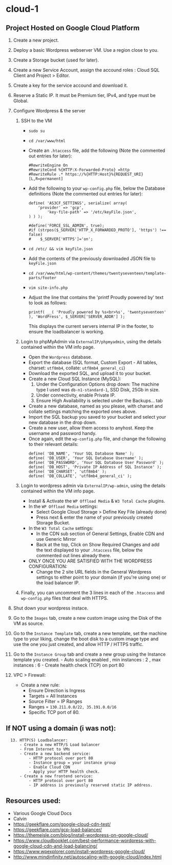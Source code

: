 # cloud-1
## Project Hosted on Google Cloud Platform

1. Create a new project.
2. Deploy a basic Wordpress webserver VM. Use a region close to you.
3. Create a Storage bucket (used for later).
4. Create a new Service Account, assign the accound roles : Cloud SQL Client and Project > Editor.
5. Create a key for the service accound and download it.
6. Reserve a Static IP. It must be Premium tier, IPv4, and type must be Global.
7. Configure Wordpress & the server
    1. SSH to the VM
        - `sudo su`
        - `cd /var/www/html`
        - Create an `.htaccess` file, add the following (Note the commented out entries for later):
            ```
            #RewriteEngine On
            #RewriteCond %{HTTP:X-Forwarded-Proto} =http
            #RewriteRule .* https://%{HTTP:Host}%{REQUEST_URI} [L,R=permanent]
            ```
        - Add the following to your `wp-config.php` file, below the Database definitions (Note the commented out entries for later):
            ```
            define( 'AS3CF_SETTINGS', serialize( array(
                'provider' => 'gcp',
                    'key-file-path' => '/etc/keyFile.json',
            ) ) );

            #define('FORCE_SSL_ADMIN', true);
            #if (strpos($_SERVER['HTTP_X_FORWARDED_PROTO'], 'https') !== false)
            #    $_SERVER['HTTPS']='on';

            ```
        - `cd /etc/ && vim keyFile.json`
        - Add the contents of the previously downloaded JSON file to `keyFile.json`
        - `cd /var/www/html/wp-content/themes/twentyseventeen/template-parts/footer`
        - `vim site-info.php`
        - Adjust the line that contains the 'printf Proudly powered by' text to look as follows:

            `printf( __( 'Proudly powered by %s<br>%s', 'twentyseventeen' ), 'WordPress', $_SERVER['SERVER_ADDR'] );`
        
            This displays the current servers internal IP in the footer, to ensure the loadbalancer is working.

    2. Login to phpMyAdmin via `ExternalIP/phpmyadmin`, using the details contained within the VM info page.
        - Open the `Wordpress` database.
        - Export the database (SQL format, Custom Export - All tables, charset: `utf8mb4`, collate: `utf8mb4_general_ci`)
        - Download the exported SQL, and upload it to your bucket.
        - Create a new Cloud SQL Instance (MySQL):
            1. Under the Configuration Options drop down: The machine type I used was `db-n1-standard-1`, SSD Disk, 25Gb in size.
            2. Under connectivity, enable Private IP.
            3. Ensure High Availability is selected under the Backups... tab
        - Create a new database, named as you please, with charset and collate settings matching the exported ones above.
        - Import the SQL backup you saved to your bucket and select your new database in the drop down.
        - Create a new user, allow them access to anyhost. Keep the username and password handy.
        - Once again, edit the `wp-config.php` file, and change the following to their relevant details:
            ```
            define( 'DB_NAME', 'Your SQL Database Name' );
            define( 'DB_USER', 'Your SQL Database Username' );
            define( 'DB_PASSWORD', 'Your SQL Database User Password' );
            define( 'DB_HOST', 'Private IP Address of SQL Instance' );
            define( 'DB_CHARSET', 'utf8mb4' );
            define( 'DB_COLLATE', 'utf8mb4_general_ci' );
            ```
    3. Login to wordpress admin via `ExternalIP/wp-admin`, using the details contained within the VM info page.
        - Install & Activate the `WP Offload Media` & `W3 Total Cache` plugins.
        - In the `WP Offload Media` settings:
            - Select Google Cloud Storage > Define Key File (already done)
            - Press next & enter the name of your previously created Storage Bucket.
        - In the `W3 Total Cache` settings:
            - In the CDN sub section of General Settings, Enable CDN and use Generic Mirror
            - Back at the top, Click on Show Required Changes and add the text displayed to your `.htaccess` file, below the commented out lines already there.
        - ONLY ONCE YOU ARE SATISFIED WITH THE WORDPRESS CONFIGURATION:
            - Change the 2 site URL fields in the General Wordpress settings to either point to your domain (if you're using one) or the load balancer IP.
    4. Finally, you can uncomment the 3 lines in each of the `.htaccess` and `wp-config.php` files that deal with HTTPS.

8. Shut down your wordpress instace.

9. Go to the `Images` tab, create a new custom image using the Disk of the VM as source.

10. Go to the `Instance Template` tab, create a new template, set the machine type to your liking, change the boot disk to a custom image type and use the one you just created, and allow HTTP / HTTPS traffic.

11. Go to the `Instance Group` tab and create a new group using the Instance template you created.
        - Auto scaling enabled , min instances : 2 , max instances : 6
        - Create health check (TCP) on port 80

12. VPC > Firewall:
    - Create a new rule:
        - Ensure Direction is Ingress
        - Targets = All Instances
        - Source Filter = IP Ranges
        - Ranges = `130.211.0.0/22, 35.191.0.0/16`
        - Specific TCP port of 80.


## If NOT using a domain (i was not):
      13. HTTP(S) Loadbalancer:
          - Create a new HTTP/S Load balancer
          - From Internet to VMs
          - Create a new backend service:
              - HTTP protocol over port 80
              - Instance group = your instance group
              - Enable Cloud CDN
              - Apply your HTTP health check.
          - Create a new frontend service:
              - HTTP protocol over port 80
              - IP address is previously reserved static IP address.


## Resources used:
- Various Google Cloud Docs
- Calvin
- https://geekflare.com/google-cloud-cdn-test/
- https://geekflare.com/gcp-load-balancer/
- https://themeisle.com/blog/install-wordpress-on-google-cloud/
- https://www.cloudbooklet.com/best-performance-wordpress-with-google-cloud-cdn-and-load-balancing/
- https://www.wpexplorer.com/install-wordpress-google-cloud/
- http://www.mindinfinity.net/autoscaling-with-google-cloud/index.html
